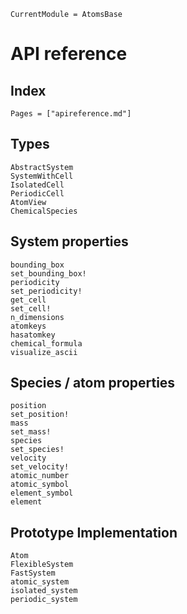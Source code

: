 ```@meta
CurrentModule = AtomsBase
```

# API reference

## Index

```@index
Pages = ["apireference.md"]
```

## Types 

```@docs
AbstractSystem
SystemWithCell
IsolatedCell
PeriodicCell 
AtomView
ChemicalSpecies 
```

## System properties

```@docs
bounding_box
set_bounding_box!
periodicity
set_periodicity!
get_cell 
set_cell! 
n_dimensions
atomkeys
hasatomkey
chemical_formula
visualize_ascii
```

## Species / atom properties

```@docs
position
set_position!
mass
set_mass!
species
set_species!
velocity
set_velocity!
atomic_number
atomic_symbol
element_symbol
element 
```


## Prototype Implementation

```@docs
Atom
FlexibleSystem
FastSystem
atomic_system
isolated_system
periodic_system 
```
